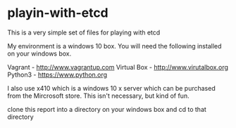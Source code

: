 # playin-with-etcd

This is a very simple set of files for playing with etcd

My environment is a windows 10 box.  You will need the following installed on your windows box.

Vagrant - http://www.vagrantup.com
Virtual Box - http://www.virutalbox.org
Python3 - https://www.python.org

I also use x410 which is a windows 10 x server which can be purchased from the Mircrosoft store.  This isn't necessary, but kind of fun.

clone this report into a directory on your windows box and cd to that directory